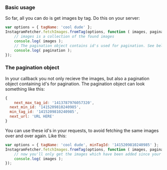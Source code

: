 ### Basic usage

So far, all you can do is get images by tag. Do this on your server:

```javascript
var options = { tagName: 'cool dude' };
InstagramFetcher.fetchImages.fromTag(options, function ( images, pagination ) {
	// images is a collection of the found images
	console.log( images );
	// The pagination object contains id's used for pagination. See below!
	console.log( pagination );
});
```

### The pagination object

In your callback you not only recieve the images, but also a pagination object containing id's for pagination. The pagination object can look something like this:

```javascript
{
	next_max_tag_id: '1413787976057320',
  next_min_id: '1415209810240985',
  min_tag_id: '1415209810240985',
  next_url: 'URL HERE'
}
```

You can use these id's in your requests, to avoid fetching the same images over and over again. Like this:
```javascript
var options = { tagName: 'cool dude', minTagId: '1415209810240985' };
InstagramFetcher.fetchImages.fromTag(options, function ( images, pagination ) {
	// now you'll only get the images which have been added since your last request
	console.log( images );
});
```
